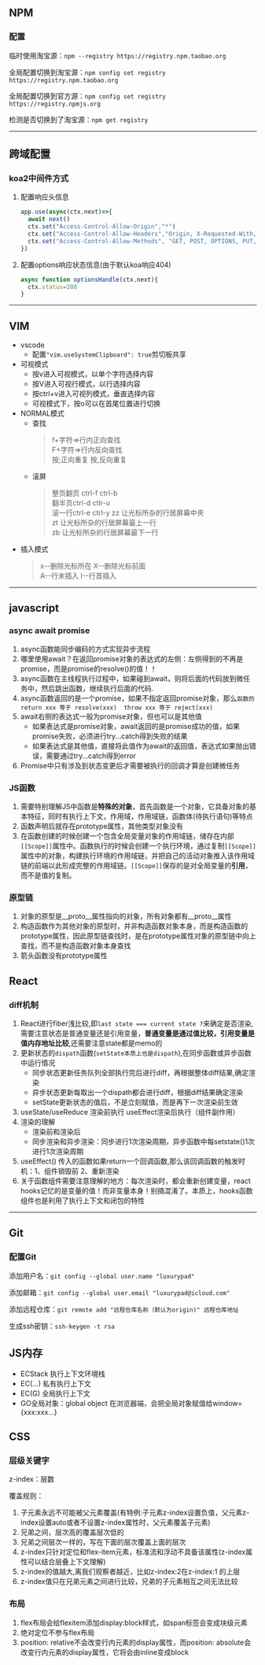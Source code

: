 ## NPM
### 配置
临时使用淘宝源：`npm --registry https://registry.npm.taobao.org`

全局配置切换到淘宝源：`npm config set registry https://registry.npm.taobao.org`

全局配置切换到官方源：`npm config set registry https://registry.npmjs.org`

检测是否切换到了淘宝源：`npm get registry`

***

## 跨域配置
### koa2中间件方式
1. 配置响应头信息
    ```js
    app.use(async(ctx,next)=>{
      await next()
      ctx.set("Access-Control-Allow-Origin","*")
      ctx.set("Access-Control-Allow-Headers","Origin, X-Requested-With, Content-Type, Accept,Authorization")
      ctx.set("Access-Control-Allow-Methods", "GET, POST, OPTIONS, PUT, DELETE,PATCH")
    })
    ```
2. 配置options响应状态信息(由于默认koa响应404)
    ```js
    async function optionsHandle(ctx,next){
      ctx.status=200
    }
    ```
***

## VIM
* vscode
    * 配置`"vim.useSystemClipboard": true`剪切板共享
* 可视模式
    * 按v进入可视模式，以单个字符选择内容
    * 按V进入可视行模式，以行选择内容
    * 按ctrl+v进入可视列模式，垂直选择内容
    * 可视模式下，按o可以在首尾位置进行切换 
* NORMAL模式
    * 查找
        >f+字符=>行内正向查找  
        >F+字符=>行内反向查找  
        >按;正向重复  按,反向重复
    * 滚屏
        >整页翻页 ctrl-f ctrl-b  
        >翻半页ctrl-d ctlr-u   
        >滚一行ctrl-e ctrl-y
        >zz 让光标所杂的行居屏幕中央    
        >zt 让光标所杂的行居屏幕最上一行  
        >zb 让光标所杂的行居屏幕最下一行  
* 插入模式
    >x--删除光标所在  X--删除光标前面  
    >A--行末插入    I--行首插入

***

## javascript
### async await promise
1. async函数能同步编码的方式实现异步流程
2. 哪里使用await？在返回promise对象的表达式的左侧：左侧得到的不再是promise，而是promise的resolve()的值！！
3. async函数在主线程执行过程中，如果碰到await，则将后面的代码放到微任务中，然后跳出函数，继续执行后面的代码. 
5. async函数返回的是一个promise，如果不指定返回promise对象，那么`函数的return xxx 等于 resolve(xxx)  throw xxx 等于 reject(xxx)`
6. await右侧的表达式一般为promise对象，但也可以是其他值  
    * 如果表达式是promise对象，await返回的是promise成功的值，如果promise失败，必须进行try...catch得到失败的结果  
    * 如果表达式是其他值，直接将此值作为await的返回值，表达式如果抛出错误，需要通过try...catch得到error
7. Promise中只有涉及到状态变更后才需要被执行的回调才算是创建微任务
### JS函数
1. 需要特别理解JS中函数是**特殊的对象**，首先函数是一个对象，它具备对象的基本特征，同时有执行上下文，作用域，作用域链，函数体(待执行语句)等特点
2. 函数声明后就存在prototype属性，其他类型对象没有
3. 在函数创建的时候创建一个包含全局变量对象的作用域链，储存在内部`[[Scope]]`属性中。函数执行的时候会创建一个执行环境，通过复制`[[Scope]]`属性中的对象，构建执行环境的作用域链，并把自己的活动对象推入该作用域链的前端以此形成完整的作用域链。`[[Scope]]`保存的是对全局变量的**引用**，而不是值的复制。
### 原型链
1. 对象的原型是__proto__属性指向的对象，所有对象都有__proto__属性
2. 构造函数作为其他对象的原型时，并非构造函数对象本身，而是构造函数的prototype属性，因此原型链查找时，是在prototype属性对象的原型链中向上查找，而不是构造函数对象本身查找
3. 箭头函数没有prototype属性

## React
### diff机制
1. React进行fiber浅比较,即`last state === current state ?`来确定是否渲染,需要注意状态是普通变量还是引用变量，**普通变量是通过值比较，引用变量是值内存地址比较**,还需要注意state都是memo的
2. 更新状态的`dispath`函数(`setState本质上也是dispath`),在同步函数或异步函数中运行情况  
    * 同步状态更新任务队列全部执行完后进行diff，再根据整体diff结果,确定渲染  
    * 异步状态更新每取出一个dispath都会进行diff，根据diff结果确定渲染
    * setState更新状态的值后，不是立刻赋值，而是再下一次渲染前生效
3. useState/useReduce 渲染前执行 useEffect渲染后执行（组件副作用）
4. 渲染的理解
    * 渲染前和渲染后 
    * 同步渲染和异步渲染：同步进行1次渲染周期，异步函数中每setstate()1次进行1次渲染周期
5. useEffect() 传入的函数如果return一个回调函数,那么该回调函数的触发时机：1、组件销毁前 2、重新渲染
6. 关于函数组件需要注意理解的地方：每次渲染时，都会重新创建变量，react hooks记忆的是变量的值！而非变量本身！别搞混淆了。本质上，hooks函数组件也是利用了执行上下文和闭包的特性

***

## Git
### 配置Git
添加用户名：`git config --global user.name "luxurypad"`

添加邮箱：`git config --global user.email "luxurypad@icloud.com"`

添加远程仓库：`git remote add "远程仓库名称（默认为origin)" 远程仓库地址`

生成ssh密钥：`ssh-keygen -t rsa`

## JS内存
* ECStack 执行上下文环境栈
* EC(...) 私有执行上下文
* EC(G) 全局执行上下文
* GO全局对象：global object 在浏览器端，会把全局对象赋值给window={xxx:xxx...}

## CSS
### 层级关键字
z-index：层数

覆盖规则：

1. 子元素永远不可能被父元素覆盖(有特例:子元素z-index设置负值，父元素z-index设置auto或者不设置z-index属性时，父元素覆盖子元素)
2. 兄弟之间，层次高的覆盖层次低的
3. 兄弟之间层次一样的，写在下面的层次覆盖上面的层次
4. z-index只针对定位和flex-item元素，标准流和浮动不具备该属性(z-index属性可以结合层叠上下文理解)
5. z-index的值越大,离我们观察者越近，比如z-index:2在z-index:1 的上层
6. z-index值只在兄弟元素之间进行比较，兄弟的子元素相互之间无法比较

### 布局
1. flex布局会给flexitem添加display:block样式，如span标签会变成块级元素
2. 绝对定位不参与flex布局
3. position: relative不会改变行内元素的display属性，而position: absolute会改变行内元素的display属性，它将会由inline变成block

